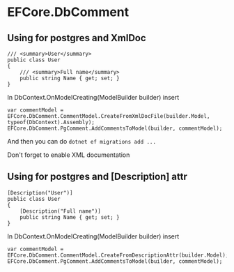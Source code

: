 # EFCore.DbComment

## Using for postgres and XmlDoc

```
/// <summary>User</summary>
public class User
{
    /// <summary>Full name</summary>
    public string Name { get; set; }
}
```

In DbContext.OnModelCreating(ModelBuilder builder) insert
```
var commentModel = EFCore.DbComment.CommentModel.CreateFromXmlDocFile(builder.Model, typeof(DbContext).Assembly);
EFCore.DbComment.PgComment.AddCommentsToModel(builder, commentModel);
```

And then you can do ```dotnet ef migrations add ...```

Don't forget to enable XML documentation

## Using for postgres and [Description] attr

```
[Description("User")]
public class User
{
    [Description("Full name")]
    public string Name { get; set; }
}
```

In DbContext.OnModelCreating(ModelBuilder builder) insert
```
var commentModel = EFCore.DbComment.CommentModel.CreateFromDescriptionAttr(builder.Model);
EFCore.DbComment.PgComment.AddCommentsToModel(builder, commentModel);
```
